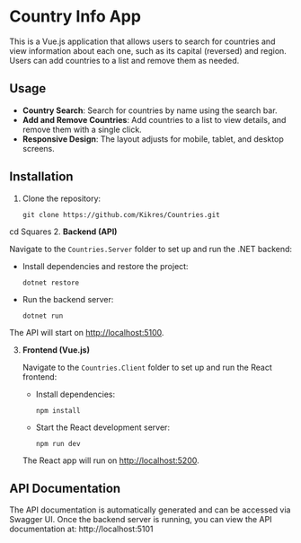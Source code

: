 # Country Info App

This is a Vue.js application that allows users to search for countries and view information about each one, such as its capital (reversed) and region. Users can add countries to a list and remove them as needed.

## Usage

- **Country Search**: Search for countries by name using the search bar.
- **Add and Remove Countries**: Add countries to a list to view details, and remove them with a single click.
- **Responsive Design**: The layout adjusts for mobile, tablet, and desktop screens.

## Installation

1. Clone the repository:
   ```
   git clone https://github.com/Kikres/Countries.git
   ```
  cd Squares
2. **Backend (API)**

   Navigate to the `Countries.Server` folder to set up and run the .NET backend:

   - Install dependencies and restore the project:

     ```
     dotnet restore
     ```

   - Run the backend server:

     ```
     dotnet run
     ```

   The API will start on [http://localhost:5100](http://localhost:5100).

3. **Frontend (Vue.js)**

   Navigate to the `Countries.Client` folder to set up and run the React frontend:

   - Install dependencies:

     ```
     npm install
     ```

   - Start the React development server:

     ```
     npm run dev
     ```

   The React app will run on [http://localhost:5200](http://localhost:5200).


## API Documentation

The API documentation is automatically generated and can be accessed via Swagger UI. Once the backend server is running, you can view the API documentation at:
http://localhost:5101
